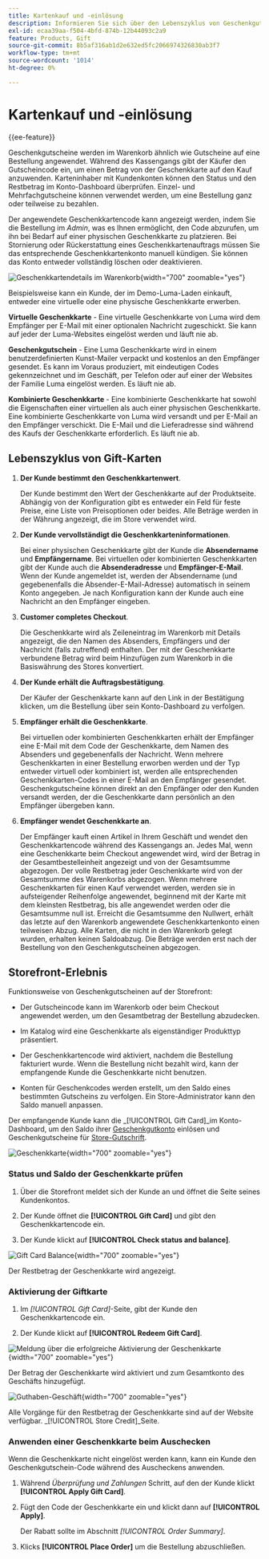 ```yaml
---
title: Kartenkauf und -einlösung
description: Informieren Sie sich über den Lebenszyklus von Geschenkgutscheinen, die Sie in Ihrem Shop-Katalog einkaufen oder einlösen können.
exl-id: ecaa39aa-f504-4bfd-874b-12b44093c2a9
feature: Products, Gift
source-git-commit: 8b5af316ab1d2e632ed5fc2066974326830ab3f7
workflow-type: tm+mt
source-wordcount: '1014'
ht-degree: 0%

---
```


# Kartenkauf und -einlösung

{{ee-feature}}

Geschenkgutscheine werden im Warenkorb ähnlich wie Gutscheine auf eine Bestellung angewendet. Während des Kassengangs gibt der Käufer den Gutscheincode ein, um einen Betrag von der Geschenkkarte auf den Kauf anzuwenden. Karteninhaber mit Kundenkonten können den Status und den Restbetrag im Konto-Dashboard überprüfen. Einzel- und Mehrfachgutscheine können verwendet werden, um eine Bestellung ganz oder teilweise zu bezahlen.

Der angewendete Geschenkkartencode kann angezeigt werden, indem Sie die Bestellung im _Admin_, was es Ihnen ermöglicht, den Code abzurufen, um ihn bei Bedarf auf einer physischen Geschenkkarte zu platzieren. Bei Stornierung oder Rückerstattung eines Geschenkkartenauftrags müssen Sie das entsprechende Geschenkkartenkonto manuell kündigen. Sie können das Konto entweder vollständig löschen oder deaktivieren.

![Geschenkkartendetails im Warenkorb](./assets/storefront-gift-card-order-customer-account.png){width="700" zoomable="yes"}

Beispielsweise kann ein Kunde, der im Demo-Luma-Laden einkauft, entweder eine virtuelle oder eine physische Geschenkkarte erwerben.

**Virtuelle Geschenkkarte** - Eine virtuelle Geschenkkarte von Luma wird dem Empfänger per E-Mail mit einer optionalen Nachricht zugeschickt. Sie kann auf jeder der Luma-Websites eingelöst werden und läuft nie ab.

**Geschenkgutschein** - Eine Luma Geschenkkarte wird in einem benutzerdefinierten Kunst-Mailer verpackt und kostenlos an den Empfänger gesendet. Es kann im Voraus produziert, mit eindeutigen Codes gekennzeichnet und im Geschäft, per Telefon oder auf einer der Websites der Familie Luma eingelöst werden. Es läuft nie ab.

**Kombinierte Geschenkkarte** - Eine kombinierte Geschenkkarte hat sowohl die Eigenschaften einer virtuellen als auch einer physischen Geschenkkarte. Eine kombinierte Geschenkkarte von Luma wird versandt und per E-Mail an den Empfänger verschickt. Die E-Mail und die Lieferadresse sind während des Kaufs der Geschenkkarte erforderlich. Es läuft nie ab.

## Lebenszyklus von Gift-Karten

1. **Der Kunde bestimmt den Geschenkkartenwert**.

   Der Kunde bestimmt den Wert der Geschenkkarte auf der Produktseite. Abhängig von der Konfiguration gibt es entweder ein Feld für feste Preise, eine Liste von Preisoptionen oder beides. Alle Beträge werden in der Währung angezeigt, die im Store verwendet wird.

1. **Der Kunde vervollständigt die Geschenkkarteninformationen**.

   Bei einer physischen Geschenkkarte gibt der Kunde die **Absendername** und **Empfängername**. Bei virtuellen oder kombinierten Geschenkkarten gibt der Kunde auch die **Absenderadresse** und **Empfänger-E-Mail**. Wenn der Kunde angemeldet ist, werden der Absendername (und gegebenenfalls die Absender-E-Mail-Adresse) automatisch in seinem Konto angegeben. Je nach Konfiguration kann der Kunde auch eine Nachricht an den Empfänger eingeben.

1. **Customer completes Checkout**.

   Die Geschenkkarte wird als Zeileneintrag im Warenkorb mit Details angezeigt, die den Namen des Absenders, Empfängers und der Nachricht (falls zutreffend) enthalten. Der mit der Geschenkkarte verbundene Betrag wird beim Hinzufügen zum Warenkorb in die Basiswährung des Stores konvertiert.

1. **Der Kunde erhält die Auftragsbestätigung**.

   Der Käufer der Geschenkkarte kann auf den Link in der Bestätigung klicken, um die Bestellung über sein Konto-Dashboard zu verfolgen.

1. **Empfänger erhält die Geschenkkarte**.

   Bei virtuellen oder kombinierten Geschenkkarten erhält der Empfänger eine E-Mail mit dem Code der Geschenkkarte, dem Namen des Absenders und gegebenenfalls der Nachricht. Wenn mehrere Geschenkkarten in einer Bestellung erworben werden und der Typ entweder virtuell oder kombiniert ist, werden alle entsprechenden Geschenkkarten-Codes in einer E-Mail an den Empfänger gesendet. Geschenkgutscheine können direkt an den Empfänger oder den Kunden versandt werden, der die Geschenkkarte dann persönlich an den Empfänger übergeben kann.

1. **Empfänger wendet Geschenkkarte an**.

   Der Empfänger kauft einen Artikel in Ihrem Geschäft und wendet den Geschenkkartencode während des Kassengangs an. Jedes Mal, wenn eine Geschenkkarte beim Checkout angewendet wird, wird der Betrag in der Gesamtbestelleinheit angezeigt und von der Gesamtsumme abgezogen. Der volle Restbetrag jeder Geschenkkarte wird von der Gesamtsumme des Warenkorbs abgezogen. Wenn mehrere Geschenkkarten für einen Kauf verwendet werden, werden sie in aufsteigender Reihenfolge angewendet, beginnend mit der Karte mit dem kleinsten Restbetrag, bis alle angewendet werden oder die Gesamtsumme null ist. Erreicht die Gesamtsumme den Nullwert, erhält das letzte auf den Warenkorb angewendete Geschenkkartenkonto einen teilweisen Abzug. Alle Karten, die nicht in den Warenkorb gelegt wurden, erhalten keinen Saldoabzug. Die Beträge werden erst nach der Bestellung von den Geschenkgutscheinen abgezogen.

## Storefront-Erlebnis

Funktionsweise von Geschenkgutscheinen auf der Storefront:

- Der Gutscheincode kann im Warenkorb oder beim Checkout angewendet werden, um den Gesamtbetrag der Bestellung abzudecken.

- Im Katalog wird eine Geschenkkarte als eigenständiger Produkttyp präsentiert.

- Der Geschenkkartencode wird aktiviert, nachdem die Bestellung fakturiert wurde. Wenn die Bestellung nicht bezahlt wird, kann der empfangende Kunde die Geschenkkarte nicht benutzen.

- Konten für Geschenkcodes werden erstellt, um den Saldo eines bestimmten Gutscheins zu verfolgen. Ein Store-Administrator kann den Saldo manuell anpassen.

Der empfangende Kunde kann die _[!UICONTROL Gift Card]_im Konto-Dashboard, um den Saldo ihrer [Geschenkgutkonto](product-gift-card-accounts.md) einlösen und Geschenkgutscheine für [Store-Gutschrift](../customers/store-credit-using.md).

![Geschenkkarte](./assets/account-dashboard-gift-card.png){width="700" zoomable="yes"}

### Status und Saldo der Geschenkkarte prüfen

1. Über die Storefront meldet sich der Kunde an und öffnet die Seite seines Kundenkontos.

1. Der Kunde öffnet die **[!UICONTROL Gift Card]** und gibt den Geschenkkartencode ein.

1. Der Kunde klickt auf **[!UICONTROL Check status and balance]**.

![Gift Card Balance](./assets/gift-balance.png){width="700" zoomable="yes"}

Der Restbetrag der Geschenkkarte wird angezeigt.

### Aktivierung der Giftkarte

1. Im _[!UICONTROL Gift Card]_-Seite, gibt der Kunde den Geschenkkartencode ein.

1. Der Kunde klickt auf **[!UICONTROL Redeem Gift Card]**.

![Meldung über die erfolgreiche Aktivierung der Geschenkkarte](./assets/gift-redeemed-balance.png){width="700" zoomable="yes"}

Der Betrag der Geschenkkarte wird aktiviert und zum Gesamtkonto des Geschäfts hinzugefügt.

![Guthaben-Geschäft](./assets/store-credit.png){width="700" zoomable="yes"}

Alle Vorgänge für den Restbetrag der Geschenkkarte sind auf der Website verfügbar. _[!UICONTROL Store Credit]_Seite.

### Anwenden einer Geschenkkarte beim Auschecken

Wenn die Geschenkkarte nicht eingelöst werden kann, kann ein Kunde den Geschenkgutschein-Code während des Auscheckens anwenden.

1. Während _Überprüfung und Zahlungen_ Schritt, auf den der Kunde klickt **[!UICONTROL Apply Gift Card]**.

1. Fügt den Code der Geschenkkarte ein und klickt dann auf **[!UICONTROL Apply]**.

   Der Rabatt sollte im Abschnitt _[!UICONTROL Order Summary]_.

1. Klicks **[!UICONTROL Place Order]** um die Bestellung abzuschließen.
